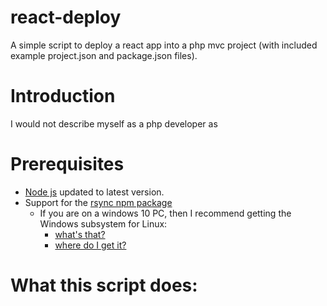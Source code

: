 # react-deploy
A simple script to deploy a react app into a php mvc project (with included example project.json and package.json files).

# Introduction
I would not describe myself as a php developer as 

# Prerequisites
* [Node js](https://nodejs.org/en/) updated to latest version.
* Support for the [rsync npm package](https://www.npmjs.com/package/rsync)
  * If you are on a windows 10 PC, then I recommend getting the Windows subsystem for Linux:
    * [what's that?](https://msdn.microsoft.com/en-us/commandline/wsl/about)
    * [where do I get it?](https://msdn.microsoft.com/en-us/commandline/wsl/install-win10)

# What this script does:

